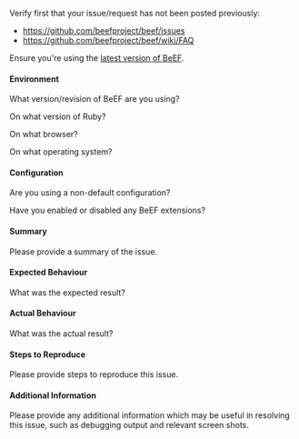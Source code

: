 Verify first that your issue/request has not been posted previously:

* https://github.com/beefproject/beef/issues
* https://github.com/beefproject/beef/wiki/FAQ

Ensure you're using the [latest version of BeEF](https://github.com/beefproject/beef/releases/tag/beef-0.4.7.0).


#### Environment

What version/revision of BeEF are you using?

On what version of Ruby?

On what browser?

On what operating system?


#### Configuration

Are you using a non-default configuration?

Have you enabled or disabled any BeEF extensions?


#### Summary

Please provide a summary of the issue.


#### Expected Behaviour

What was the expected result?


#### Actual Behaviour

What was the actual result?


#### Steps to Reproduce

Please provide steps to reproduce this issue.


#### Additional Information

Please provide any additional information which may be useful in resolving this issue, such as debugging output and relevant screen shots.
